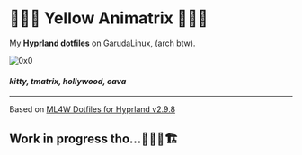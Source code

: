 # 💛💊🖤 Yellow Animatrix 💛💊🖤
My **[Hyprland](https://github.com/topics/hyprland) dotfiles** on [Garuda](https://garudalinux.org/)Linux, (arch btw).

![0x0](https://0x0.st/8Zrn.jpg)
#### ***kitty, tmatrix, hollywood, cava***

---
Based on [ML4W Dotfiles for Hyprland v2.9.8](https://github.com/mylinuxforwork/dotfiles)

## Work in progress tho...🚜👷🚧🏗️
